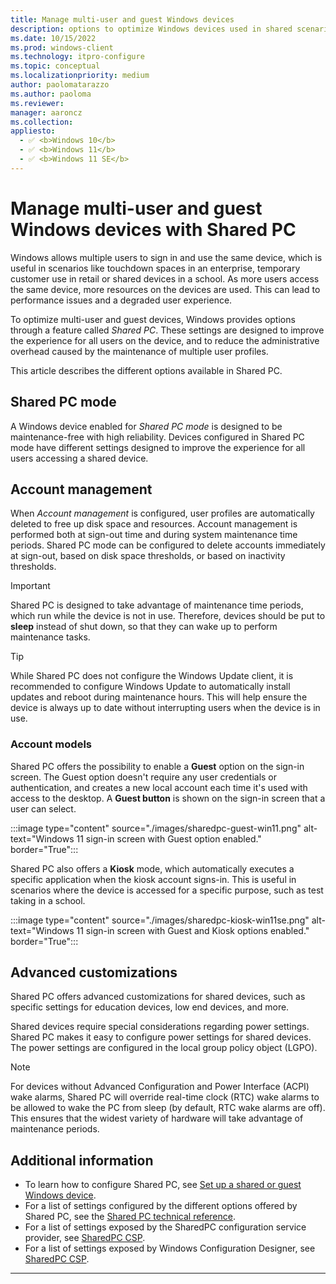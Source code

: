 ```yaml
---
title: Manage multi-user and guest Windows devices
description: options to optimize Windows devices used in shared scenarios, such touchdown spaces in an enterprise, temporary customer use in retail or shared devices in a school.
ms.date: 10/15/2022
ms.prod: windows-client
ms.technology: itpro-configure
ms.topic: conceptual
ms.localizationpriority: medium
author: paolomatarazzo
ms.author: paoloma
ms.reviewer: 
manager: aaroncz
ms.collection: 
appliesto: 
  - ✅ <b>Windows 10</b>
  - ✅ <b>Windows 11</b>
  - ✅ <b>Windows 11 SE</b>
---
```


# Manage multi-user and guest Windows devices with Shared PC

Windows allows multiple users to sign in and use the same device, which is useful in scenarios like touchdown spaces in an enterprise, temporary customer use in retail or shared devices in a school.
As more users access the same device, more resources on the devices are used. This can lead to performance issues and a degraded user experience.

To optimize multi-user and guest devices, Windows provides options through a feature called *Shared PC*. These settings are designed to improve the experience for all users on the device, and to reduce the administrative overhead caused by the maintenance of multiple user profiles.

This article describes the different options available in Shared PC.

## Shared PC mode

A Windows device enabled for *Shared PC mode* is designed to be maintenance-free with high reliability. Devices configured in Shared PC mode have different settings designed to improve the experience for all users accessing a shared device.

## Account management

When *Account management* is configured, user profiles are automatically deleted to free up disk space and resources. Account management is performed both at sign-out time and during system maintenance time periods. Shared PC mode can be configured to delete accounts immediately at sign-out, based on disk space thresholds, or based on inactivity thresholds.

> [!IMPORTANT]
> Shared PC is designed to take advantage of maintenance time periods, which run while the device is not in use. Therefore, devices should be put to **sleep** instead of shut down, so that they can wake up to perform maintenance tasks.

> [!TIP]
> While Shared PC does not configure the Windows Update client, it is recommended to configure Windows Update to automatically install updates and reboot during maintenance hours. This will help ensure the device is always up to date without interrupting users when the device is in use.

### Account models

Shared PC offers the possibility to enable a **Guest** option on the sign-in screen. The Guest option doesn't require any user credentials or authentication, and creates a new local account each time it's used with access to the desktop. A **Guest button** is shown on the sign-in screen that a user can select.

:::image type="content" source="./images/sharedpc-guest-win11.png" alt-text="Windows 11 sign-in screen with Guest option enabled." border="True":::

Shared PC also offers a **Kiosk** mode, which automatically executes a specific application when the kiosk account signs-in. This is useful in scenarios where the device is accessed for a specific purpose, such as test taking in a school.

:::image type="content" source="./images/sharedpc-kiosk-win11se.png" alt-text="Windows 11 sign-in screen with Guest and Kiosk options enabled." border="True":::

## Advanced customizations

Shared PC offers advanced customizations for shared devices, such as specific settings for education devices, low end devices, and more.

Shared devices require special considerations regarding power settings. Shared PC makes it easy to configure power settings for shared devices. The power settings are configured in the local group policy object (LGPO).

> [!NOTE]
> For devices without Advanced Configuration and Power Interface (ACPI) wake alarms, Shared PC will override real-time clock (RTC) wake alarms to be allowed to wake the PC from sleep (by default, RTC wake alarms are off). This ensures that the widest variety of hardware will take advantage of maintenance periods.

## Additional information

- To learn how to configure Shared PC, see [Set up a shared or guest Windows device](set-up-shared-or-guest-pc.md).
- For a list of settings configured by the different options offered by Shared PC, see the [Shared PC technical reference](shared-pc-technical.md).
- For a list of settings exposed by the SharedPC configuration service provider, see [SharedPC CSP][WIN-3].
- For a list of settings exposed by Windows Configuration Designer, see [SharedPC CSP][WIN-4].

-----------

[WIN-1]: /windows/configuration/provisioning-packages/provisioning-create-package
[WIN-2]: /windows/configuration/provisioning-packages/provisioning-apply-package
[WIN-3]: /windows/client-management/mdm/sharedpc-csp
[WIN-4]: /windows/configuration/wcd/wcd-sharedpc